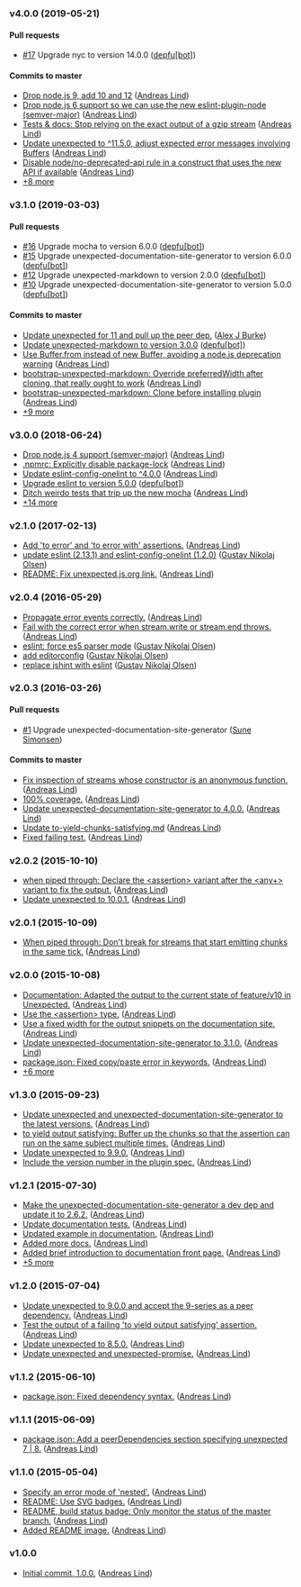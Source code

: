 ### v4.0.0 (2019-05-21)

#### Pull requests

- [#17](https://github.com/unexpectedjs/unexpected-stream/pull/17) Upgrade nyc to version 14.0.0 ([depfu[bot]](mailto:depfu[bot]@users.noreply.github.com))

#### Commits to master

- [Drop node.js 9, add 10 and 12](https://github.com/unexpectedjs/unexpected-stream/commit/5a215f2efcc8a186db97c748bc73e8c132ef56b9) ([Andreas Lind](mailto:andreaslindpetersen@gmail.com))
- [Drop node.js 6 support so we can use the new eslint-plugin-node \(semver-major\)](https://github.com/unexpectedjs/unexpected-stream/commit/2c074f5df25013058de285cb8df4944c52b2d02f) ([Andreas Lind](mailto:andreaslindpetersen@gmail.com))
- [Tests & docs: Stop relying on the exact output of a gzip stream](https://github.com/unexpectedjs/unexpected-stream/commit/38c9fdde42576d3cbc290adbe0c4664cbf01653d) ([Andreas Lind](mailto:andreaslindpetersen@gmail.com))
- [Update unexpected to ^11.5.0, adjust expected error messages involving Buffers](https://github.com/unexpectedjs/unexpected-stream/commit/ebd74d9588b98ca9b5578c249577f9683722039b) ([Andreas Lind](mailto:andreaslindpetersen@gmail.com))
- [Disable node\/no-deprecated-api rule in a construct that uses the new API if available](https://github.com/unexpectedjs/unexpected-stream/commit/0ce63de08945b1b692cec3cc4e19e5ca23f1928d) ([Andreas Lind](mailto:andreaslindpetersen@gmail.com))
- [+8 more](https://github.com/unexpectedjs/unexpected-stream/compare/v3.1.0...v4.0.0)

### v3.1.0 (2019-03-03)

#### Pull requests

- [#16](https://github.com/unexpectedjs/unexpected-stream/pull/16) Upgrade mocha to version 6.0.0 ([depfu[bot]](mailto:depfu[bot]@users.noreply.github.com))
- [#15](https://github.com/unexpectedjs/unexpected-stream/pull/15) Upgrade unexpected-documentation-site-generator to version 6.0.0 ([depfu[bot]](mailto:depfu[bot]@users.noreply.github.com))
- [#12](https://github.com/unexpectedjs/unexpected-stream/pull/12) Upgrade unexpected-markdown to version 2.0.0 ([depfu[bot]](mailto:depfu[bot]@users.noreply.github.com))
- [#10](https://github.com/unexpectedjs/unexpected-stream/pull/10) Upgrade unexpected-documentation-site-generator to version 5.0.0 ([depfu[bot]](mailto:depfu[bot]@users.noreply.github.com))

#### Commits to master

- [Update unexpected for 11 and pull up the peer dep.](https://github.com/unexpectedjs/unexpected-stream/commit/79749d1735bbc3d36c616ec8a503b5f5bbe7866a) ([Alex J Burke](mailto:alex@alexjeffburke.com))
- [Update unexpected-markdown to version 3.0.0](https://github.com/unexpectedjs/unexpected-stream/commit/45b0ffde0ed95ecdedeac25ede7db641264a2973) ([depfu[bot]](mailto:depfu[bot]@users.noreply.github.com))
- [Use Buffer.from instead of new Buffer, avoiding a node.js deprecation warning](https://github.com/unexpectedjs/unexpected-stream/commit/39b6dc796c4fbff786fa1cafaccfd792e289c798) ([Andreas Lind](mailto:andreaslindpetersen@gmail.com))
- [bootstrap-unexpected-markdown: Override preferredWidth after cloning, that really ought to work](https://github.com/unexpectedjs/unexpected-stream/commit/29f3521ddba086979cba0ce3ee2532ba4bf921eb) ([Andreas Lind](mailto:andreaslindpetersen@gmail.com))
- [bootstrap-unexpected-markdown: Clone before installing plugin](https://github.com/unexpectedjs/unexpected-stream/commit/0958de5cacbf843758300933a172953ebcc43e1b) ([Andreas Lind](mailto:andreaslindpetersen@gmail.com))
- [+9 more](https://github.com/unexpectedjs/unexpected-stream/compare/v3.0.0...v3.1.0)

### v3.0.0 (2018-06-24)

- [Drop node.js 4 support \(semver-major\)](https://github.com/unexpectedjs/unexpected-stream/commit/c703a60e8ac511300f28f3e32abbb1ec8658683e) ([Andreas Lind](mailto:andreaslindpetersen@gmail.com))
- [.npmrc: Explicitly disable package-lock](https://github.com/unexpectedjs/unexpected-stream/commit/03e24a34a4424da72b5ef3d47129e88db968b475) ([Andreas Lind](mailto:andreaslindpetersen@gmail.com))
- [Update eslint-config-onelint to ^4.0.0](https://github.com/unexpectedjs/unexpected-stream/commit/db4afa8cca5374a80b5a52a17c029e08c89135dc) ([Andreas Lind](mailto:andreaslindpetersen@gmail.com))
- [Upgrade eslint to version 5.0.0](https://github.com/unexpectedjs/unexpected-stream/commit/5d381f3bdb5b5f56e5fdecb2a414237ae7f8e363) ([depfu[bot]](mailto:depfu[bot]@users.noreply.github.com))
- [Ditch weirdo tests that trip up the new mocha](https://github.com/unexpectedjs/unexpected-stream/commit/b080e9cec9c15fb2277efb8ee96b4f63ccfcf9de) ([Andreas Lind](mailto:andreaslindpetersen@gmail.com))
- [+14 more](https://github.com/unexpectedjs/unexpected-stream/compare/v2.1.0...v3.0.0)

### v2.1.0 (2017-02-13)

- [Add 'to error' and 'to error with' assertions.](https://github.com/unexpectedjs/unexpected-stream/commit/5835f2669ad5a28fe4b26aeba32f5acd2da21302) ([Andreas Lind](mailto:andreas@one.com))
- [update eslint \(2.13.1\) and eslint-config-onelint \(1.2.0\)](https://github.com/unexpectedjs/unexpected-stream/commit/011f5ac6f9df0a993fe91fd79691f3d9367d2c55) ([Gustav Nikolaj Olsen](mailto:gno@one.com))
- [README: Fix unexpected.js.org link.](https://github.com/unexpectedjs/unexpected-stream/commit/0a448571c400bfc02470770a8995bdbbcdad38ab) ([Andreas Lind](mailto:andreas@one.com))

### v2.0.4 (2016-05-29)

- [Propagate error events correctly.](https://github.com/unexpectedjs/unexpected-stream/commit/3e4ca5210aa1942a4041608ee27aeb2b456279f8) ([Andreas Lind](mailto:andreas@one.com))
- [Fail with the correct error when stream.write or stream.end throws.](https://github.com/unexpectedjs/unexpected-stream/commit/dc19f1f96484f8ad407b9e4a7fcfc26c27b42121) ([Andreas Lind](mailto:andreas@one.com))
- [eslint: force es5 parser mode](https://github.com/unexpectedjs/unexpected-stream/commit/8f9724d38c0436de597daacecb1ee0f569884c5a) ([Gustav Nikolaj Olsen](mailto:gno@one.com))
- [add editorconfig](https://github.com/unexpectedjs/unexpected-stream/commit/dd9fe6d1bd6f3a3659f26080170dd1f422a6f4f3) ([Gustav Nikolaj Olsen](mailto:gno@one.com))
- [replace jshint with eslint](https://github.com/unexpectedjs/unexpected-stream/commit/aa99342051f340f4ec1aecfacae2c772f8fbe027) ([Gustav Nikolaj Olsen](mailto:gno@one.com))

### v2.0.3 (2016-03-26)

#### Pull requests

- [#1](https://github.com/unexpectedjs/unexpected-stream/pull/1) Upgrade unexpected-documentation-site-generator ([Sune Simonsen](mailto:sune@we-knowhow.dk))

#### Commits to master

- [Fix inspection of streams whose constructor is an anonymous function.](https://github.com/unexpectedjs/unexpected-stream/commit/0facfdf41501c1d3abc6a307fe3ed8a6a356c759) ([Andreas Lind](mailto:andreas@one.com))
- [100% coverage.](https://github.com/unexpectedjs/unexpected-stream/commit/ed04fe5b69b119aa3935a46c6edfe08a9476703e) ([Andreas Lind](mailto:andreas@one.com))
- [Update unexpected-documentation-site-generator to 4.0.0.](https://github.com/unexpectedjs/unexpected-stream/commit/47fa864ffe424a9d39bd01c099ac7daf7231b2aa) ([Andreas Lind](mailto:andreas@one.com))
- [Update to-yield-chunks-satisfying.md](https://github.com/unexpectedjs/unexpected-stream/commit/991e86961c3750432a24ac2c0285ccfff921c489) ([Andreas Lind](mailto:andreas@one.com))
- [Fixed failing test.](https://github.com/unexpectedjs/unexpected-stream/commit/b5404f100b413f99939a4b9ba85211f655987ad0) ([Andreas Lind](mailto:andreas@one.com))

### v2.0.2 (2015-10-10)

- [when piped through: Declare the &lt;assertion&gt; variant after the &lt;any+&gt; variant to fix the output.](https://github.com/unexpectedjs/unexpected-stream/commit/9586c856fdc4274ccf342bb5cac31b51d07138a2) ([Andreas Lind](mailto:andreas@one.com))
- [Update unexpected to 10.0.1.](https://github.com/unexpectedjs/unexpected-stream/commit/cce3e8672c9e77a11aabc59c339cc859523adcef) ([Andreas Lind](mailto:andreas@one.com))

### v2.0.1 (2015-10-09)

- [When piped through: Don't break for streams that start emitting chunks in the same tick.](https://github.com/unexpectedjs/unexpected-stream/commit/fca3f28fd9b6e1315e274b26d7779844ca42a9b5) ([Andreas Lind](mailto:andreas@one.com))

### v2.0.0 (2015-10-08)

- [Documentation: Adapted the output to the current state of feature\/v10 in Unexpected.](https://github.com/unexpectedjs/unexpected-stream/commit/e495ca9e17fa688e79a5bf74b3efd884bff5a56e) ([Andreas Lind](mailto:andreas@one.com))
- [Use the &lt;assertion&gt; type.](https://github.com/unexpectedjs/unexpected-stream/commit/4fb7f96cf5c4bcf3c21bb273cf63733ca90a0120) ([Andreas Lind](mailto:andreas@one.com))
- [Use a fixed width for the output snippets on the documentation site.](https://github.com/unexpectedjs/unexpected-stream/commit/b9f5b5277310ab76f63e20da077bda684d7a4aae) ([Andreas Lind](mailto:andreas@one.com))
- [Update unexpected-documentation-site-generator to 3.1.0.](https://github.com/unexpectedjs/unexpected-stream/commit/7ed8872b47163c24a313bb3b3ccb2d6824b92eeb) ([Andreas Lind](mailto:andreas@one.com))
- [package.json: Fixed copy\/paste error in keywords.](https://github.com/unexpectedjs/unexpected-stream/commit/09624512252b22c3382d5ad2c4e2116899721a40) ([Andreas Lind](mailto:andreas@one.com))
- [+6 more](https://github.com/unexpectedjs/unexpected-stream/compare/v1.3.0...v2.0.0)

### v1.3.0 (2015-09-23)

- [Update unexpected and unexpected-documentation-site-generator to the latest versions.](https://github.com/unexpectedjs/unexpected-stream/commit/73dff3c63ea3716effe86410139a53c92eb8fcd8) ([Andreas Lind](mailto:andreas@one.com))
- [to yield output satisfying: Buffer up the chunks so that the assertion can run on the same subject multiple times.](https://github.com/unexpectedjs/unexpected-stream/commit/faaa094e5e1d5dff75e5cd6684d3ea1787a3911f) ([Andreas Lind](mailto:andreas@one.com))
- [Update unexpected to 9.9.0.](https://github.com/unexpectedjs/unexpected-stream/commit/2e1d0c465d029578e451dd8697e255e8e2cf3cf7) ([Andreas Lind](mailto:andreas@one.com))
- [Include the version number in the plugin spec.](https://github.com/unexpectedjs/unexpected-stream/commit/6e6ea87f33648e61ee4f4c0bb67b74cdcfb2bc36) ([Andreas Lind](mailto:andreas@one.com))

### v1.2.1 (2015-07-30)

- [Make the unexpected-documentation-site-generator a dev dep and update it to 2.6.2.](https://github.com/unexpectedjs/unexpected-stream/commit/ce52be8efdf1b6b9bb512e832a872e529c0d598b) ([Andreas Lind](mailto:andreas@one.com))
- [Update documentation tests.](https://github.com/unexpectedjs/unexpected-stream/commit/c4a1c6c116fa912df0117c65b12c31a86a208382) ([Andreas Lind](mailto:andreas@one.com))
- [Updated example in documentation.](https://github.com/unexpectedjs/unexpected-stream/commit/518a566d31d6326e1ef80e7101bafa40df0b01db) ([Andreas Lind](mailto:andreas@one.com))
- [Added more docs.](https://github.com/unexpectedjs/unexpected-stream/commit/f85a4dc69928e96c2bac408807ee400b210d8543) ([Andreas Lind](mailto:andreas@one.com))
- [Added brief introduction to documentation front page.](https://github.com/unexpectedjs/unexpected-stream/commit/a5b988c6c90bddd220988f08bd6f02ec402c7a93) ([Andreas Lind](mailto:andreas@one.com))
- [+5 more](https://github.com/unexpectedjs/unexpected-stream/compare/v1.2.0...v1.2.1)

### v1.2.0 (2015-07-04)

- [Update unexpected to 9.0.0 and accept the 9-series as a peer dependency.](https://github.com/unexpectedjs/unexpected-stream/commit/829937d379b7a830a37f390bb5cfb97cb9d3947b) ([Andreas Lind](mailto:andreas@one.com))
- [Test the output of a failing 'to yield output satisfying' assertion.](https://github.com/unexpectedjs/unexpected-stream/commit/821c7a8579a52338d1dfa2f6bbfd5901d85d5c12) ([Andreas Lind](mailto:andreas@one.com))
- [Update unexpected to 8.5.0.](https://github.com/unexpectedjs/unexpected-stream/commit/c95bfdebd2c65975b1343115d91523a775d744e6) ([Andreas Lind](mailto:andreas@one.com))
- [Update unexpected and unexpected-promise.](https://github.com/unexpectedjs/unexpected-stream/commit/5c4e3f35b42407be31d73aaef08a01cb1afa4f0c) ([Andreas Lind](mailto:andreas@one.com))

### v1.1.2 (2015-06-10)

- [package.json: Fixed dependency syntax.](https://github.com/unexpectedjs/unexpected-stream/commit/9e79d8f0edfcec704c351b22655e77e75f0cc85a) ([Andreas Lind](mailto:andreas@one.com))

### v1.1.1 (2015-06-09)

- [package.json: Add a peerDependencies section specifying unexpected 7 | 8.](https://github.com/unexpectedjs/unexpected-stream/commit/56df03fb7ca97d6b98b4af630989ee52979f8649) ([Andreas Lind](mailto:andreas@one.com))

### v1.1.0 (2015-05-04)

- [Specify an error mode of 'nested'.](https://github.com/unexpectedjs/unexpected-stream/commit/59c043088f7c834467f69ce3bcba6541a23d8cc1) ([Andreas Lind](mailto:andreas@one.com))
- [README: Use SVG badges.](https://github.com/unexpectedjs/unexpected-stream/commit/69154ea120b8bec64ba659f75ffc4f0d860d9c84) ([Andreas Lind](mailto:andreas@one.com))
- [README, build status badge: Only monitor the status of the master branch.](https://github.com/unexpectedjs/unexpected-stream/commit/e8a2401926390f6e259e9e35a4e9e8ed087e4883) ([Andreas Lind](mailto:andreas@one.com))
- [Added README image.](https://github.com/unexpectedjs/unexpected-stream/commit/ef1e43d4dde751d5c748051331d3a8eadd1eae85) ([Andreas Lind](mailto:andreas@one.com))

### v1.0.0
- [Initial commit, 1.0.0.](https://github.com/unexpectedjs/unexpected-stream/commit/cffde507f27bd293aa99629a7649a6370fc33a04) ([Andreas Lind](mailto:andreas@one.com))


